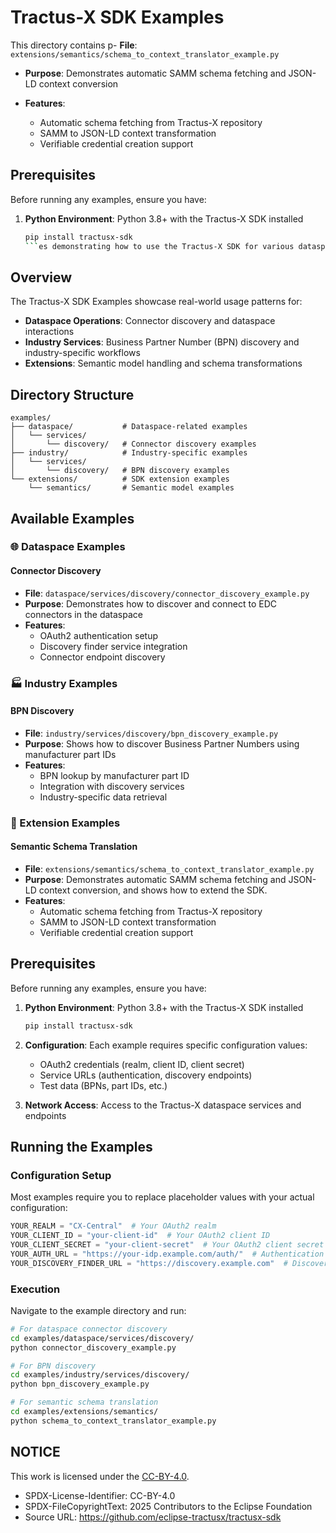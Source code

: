 # Tractus-X SDK Examples

This directory contains p- **File**: `extensions/semantics/schema_to_context_translator_example.py`
- **Purpose**: Demonstrates automatic SAMM schema fetching and JSON-LD context conversion

- **Features**:
  - Automatic schema fetching from Tractus-X repository
  - SAMM to JSON-LD context transformation
  - Verifiable credential creation support

## Prerequisites

Before running any examples, ensure you have:

1. **Python Environment**: Python 3.8+ with the Tractus-X SDK installed

   ```bash
   pip install tractusx-sdk
   ```es demonstrating how to use the Tractus-X SDK for various dataspace and industry-specific operations. The examples are organized by domain and functionality to help you get started quickly.

## Overview

The Tractus-X SDK Examples showcase real-world usage patterns for:

- **Dataspace Operations**: Connector discovery and dataspace interactions
- **Industry Services**: Business Partner Number (BPN) discovery and industry-specific workflows  
- **Extensions**: Semantic model handling and schema transformations

## Directory Structure

```text
examples/
├── dataspace/           # Dataspace-related examples
│   └── services/
│       └── discovery/   # Connector discovery examples
├── industry/            # Industry-specific examples
│   └── services/
│       └── discovery/   # BPN discovery examples
└── extensions/          # SDK extension examples
    └── semantics/       # Semantic model examples
```

## Available Examples

### 🌐 Dataspace Examples

#### Connector Discovery

- **File**: `dataspace/services/discovery/connector_discovery_example.py`
- **Purpose**: Demonstrates how to discover and connect to EDC connectors in the dataspace
- **Features**:
  - OAuth2 authentication setup
  - Discovery finder service integration
  - Connector endpoint discovery

### 🏭 Industry Examples

#### BPN Discovery

- **File**: `industry/services/discovery/bpn_discovery_example.py`
- **Purpose**: Shows how to discover Business Partner Numbers using manufacturer part IDs
- **Features**:
  - BPN lookup by manufacturer part ID
  - Integration with discovery services
  - Industry-specific data retrieval

### 🔧 Extension Examples

#### Semantic Schema Translation

- **File**: `extensions/semantics/schema_to_context_translator_example.py`
- **Purpose**: Demonstrates automatic SAMM schema fetching and JSON-LD context conversion, and shows how to extend the SDK.
- **Features**:
  - Automatic schema fetching from Tractus-X repository
  - SAMM to JSON-LD context transformation
  - Verifiable credential creation support

## Prerequisites

Before running any examples, ensure you have:

1. **Python Environment**: Python 3.8+ with the Tractus-X SDK installed
   ```bash
   pip install tractusx-sdk
   ```

2. **Configuration**: Each example requires specific configuration values:
   - OAuth2 credentials (realm, client ID, client secret)
   - Service URLs (authentication, discovery endpoints)
   - Test data (BPNs, part IDs, etc.)

3. **Network Access**: Access to the Tractus-X dataspace services and endpoints

## Running the Examples

### Configuration Setup

Most examples require you to replace placeholder values with your actual configuration:

```python
YOUR_REALM = "CX-Central"  # Your OAuth2 realm
YOUR_CLIENT_ID = "your-client-id"  # Your OAuth2 client ID  
YOUR_CLIENT_SECRET = "your-client-secret"  # Your OAuth2 client secret
YOUR_AUTH_URL = "https://your-idp.example.com/auth/"  # Authentication URL
YOUR_DISCOVERY_FINDER_URL = "https://discovery.example.com"  # Discovery service URL
```

### Execution

Navigate to the example directory and run:

```bash
# For dataspace connector discovery
cd examples/dataspace/services/discovery/
python connector_discovery_example.py

# For BPN discovery
cd examples/industry/services/discovery/
python bpn_discovery_example.py

# For semantic schema translation
cd examples/extensions/semantics/
python schema_to_context_translator_example.py
```


## NOTICE

This work is licensed under the [CC-BY-4.0](https://creativecommons.org/licenses/by/4.0/legalcode).

- SPDX-License-Identifier: CC-BY-4.0
- SPDX-FileCopyrightText: 2025 Contributors to the Eclipse Foundation
- Source URL: <https://github.com/eclipse-tractusx/tractusx-sdk>
